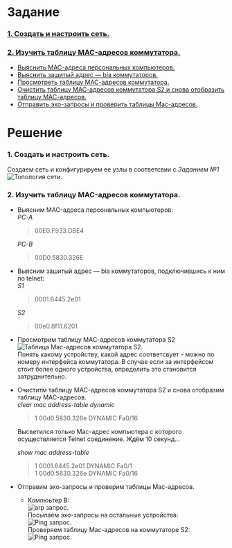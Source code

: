 # Задание
### [1. Создать и настроить сеть.](#1)
### [2. Изучить таблицу MAC-адресов коммутатора.](#2)
+ [Выяснить MAC-адреса персональных компьютеров.](#3)
+ [Выяснить зашитый адрес — bia коммутаторов.](#4)
+ [Просмотреть таблицу МАС-адресов коммутатора.](#5)
+ [Очистить таблицу МАС-адресов коммутатора S2 и снова отобразить таблицу МАС-адресов.](#6)
+ [Отправить эхо-запросы и проверить таблицы Mac-адресов.](#7)
# Решение
### <a name="1"> 1. Создать и настроить сеть.</a>  
  Создаем сеть и конфигурируем ее узлы в соответсвии с *Заданием №1*  
  <image src="./Network.PNG" alt="Топология сети.">  
### <a name="2"> 2. Изучить таблицу MAC-адресов коммутатора.</a>  
+ <a name="3"> Выясним MAC-адреса персональных компьютеров: </a>  
  *PC-A*  
  >00E0.F933.DBE4  
  
  *PC-B*  
  >00D0.5830.326E  
  
+ <a name="4"> Выясним зашитый адрес — bia коммутаторов, подключившись к ним по telnet: </a>  
  *S1*  
  >0001.6445.2e01  
  
  *S2*  
  >00e0.8f11.6201  
  
+ <a name="5">Просмотрим таблицу МАС-адресов коммутатора S2</a>  
  <image src="./MacS2.PNG" alt="Таблица Mac-адресов коммутатора S2.">  
   Понять какому устройству, какой адрес соответсвует - можно по номеру интерфейса коммутатора. В случае если за интерфейсом стоит более одного устройства, определить это становится затруднительно.      

+ <a name="6">Очиститм таблицу МАС-адресов коммутатора S2 и снова отобразим таблицу МАС-адресов.</a>  
    *clear mac address-table dynamic*
    > 1    00d0.5830.326e    DYNAMIC     Fa0/16  
    
    Высветился только Mac-адрес компьютера с которого осуществляется Telnet соединение. Ждём 10 секунд...
    
    *show mac address-table*
    >1    0001.6445.2e01    DYNAMIC     Fa0/1  
    >1    00d0.5830.326e    DYNAMIC     Fa0/16  
    
+ <a name="7">Отправим эхо-запросы и проверим таблицы Mac-адресов.</a>  
  + Компюьтер B:  
      <image src="./ARPB.PNG" alt="arp запрос.">  
    Посылаем эхо-запросы на остальные устройства:  
      <image src="./pingB.PNG" alt="Ping запрос.">  
    Проверяем таблицу Mac-адресов на коммутаторе S2:  
      <image src="./MacS2-2.PNG" alt="Ping запрос.">  


    
